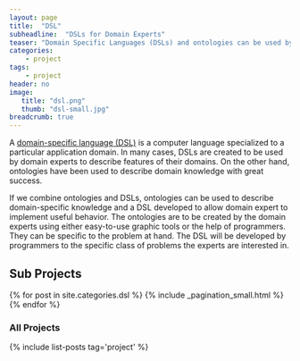 ```yaml
---
layout: page
title:  "DSL"
subheadline:  "DSLs for Domain Experts"
teaser: "Domain Specific Languages (DSLs) and ontologies can be used by Domain Experts to create programs to tackle specific problems in their domains without the help of programmers."
categories:
    - project
tags:
    - project
header: no
image:
   title: "dsl.png"
   thumb: "dsl-small.jpg"
breadcrumb: true
---
```


A [domain-specific language (DSL)](https://en.wikipedia.org/wiki/Domain-specific_language) is a computer language specialized to a particular application domain. In many cases, DSLs are created to be used by domain experts to describe features of their domains. On the other hand, ontologies have been used to describe domain knowledge with great success.

If we combine ontologies and DSLs, ontologies can be used to describe domain-specific knowledge and a DSL developed to allow domain expert to implement useful behavior. The ontologies are to be created by the domain experts using either easy-to-use graphic tools or the help of programmers. They can be specific to the problem at hand. The DSL will be developed by programmers to the specific class of problems the experts are interested in.

## Sub Projects

{% for post in site.categories.dsl %}
  {% include _pagination_small.html %}
{% endfor %}

### All Projects

{% include list-posts tag='project' %}
